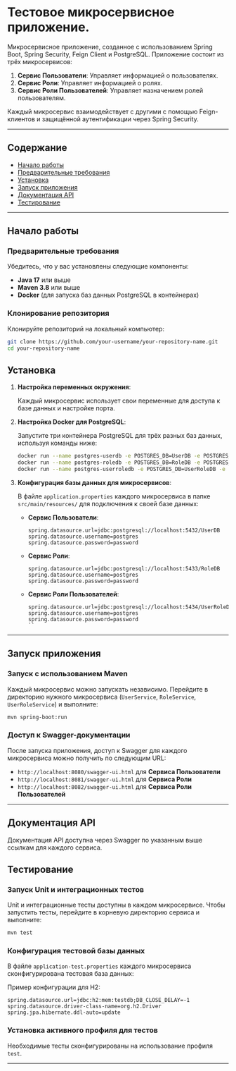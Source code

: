 
# Тестовое микросервисное приложение.

Микросервисное приложение, созданное с использованием Spring Boot, Spring Security, Feign Client и PostgreSQL. Приложение состоит из трёх микросервисов:

1. **Сервис Пользователи**: Управляет информацией о пользователях.
2. **Сервис Роли**: Управляет информацией о ролях.
3. **Сервис Роли Пользователей**: Управляет назначением ролей пользователям.

Каждый микросервис взаимодействует с другими с помощью Feign-клиентов и защищённой аутентификации через Spring Security.

---

## Содержание

- [Начало работы](#начало-работы)
- [Предварительные требования](#предварительные-требования)
- [Установка](#установка)
- [Запуск приложения](#запуск-приложения)
- [Документация API](#документация-api)
- [Тестирование](#тестирование)

---

## Начало работы

### Предварительные требования

Убедитесь, что у вас установлены следующие компоненты:

- **Java 17** или выше
- **Maven 3.8** или выше
- **Docker** (для запуска баз данных PostgreSQL в контейнерах)

### Клонирование репозитория

Клонируйте репозиторий на локальный компьютер:

```bash
git clone https://github.com/your-username/your-repository-name.git
cd your-repository-name
```

## Установка

1. **Настройка переменных окружения**:

   Каждый микросервис использует свои переменные для доступа к базе данных и настройке порта.

2. **Настройка Docker для PostgreSQL**:

   Запустите три контейнера PostgreSQL для трёх разных баз данных, используя команды ниже:

   ```bash
   docker run --name postgres-userdb -e POSTGRES_DB=UserDB -e POSTGRES_USER=postgres -e POSTGRES_PASSWORD=password -p 5432:5432 -d postgres
   docker run --name postgres-roledb -e POSTGRES_DB=RoleDB -e POSTGRES_USER=postgres -e POSTGRES_PASSWORD=password -p 5433:5432 -d postgres
   docker run --name postgres-userroledb -e POSTGRES_DB=UserRoleDB -e POSTGRES_USER=postgres -e POSTGRES_PASSWORD=password -p 5434:5432 -d postgres
   ```

3. **Конфигурация базы данных для микросервисов**:

   В файле `application.properties` каждого микросервиса в папке `src/main/resources/` для подключения к своей базе данных:

   - **Сервис Пользователи**:

     ```properties
     spring.datasource.url=jdbc:postgresql://localhost:5432/UserDB
     spring.datasource.username=postgres
     spring.datasource.password=password
     ```

   - **Сервис Роли**:

     ```properties
     spring.datasource.url=jdbc:postgresql://localhost:5433/RoleDB
     spring.datasource.username=postgres
     spring.datasource.password=password
     ```

   - **Сервис Роли Пользователей**:

     ```properties
     spring.datasource.url=jdbc:postgresql://localhost:5434/UserRoleDB
     spring.datasource.username=postgres
     spring.datasource.password=password
     ``

---

## Запуск приложения

### Запуск с использованием Maven

Каждый микросервис можно запускать независимо. Перейдите в директорию нужного микросервиса (`UserService`, `RoleService`, `UserRoleService`) и выполните:

```bash
mvn spring-boot:run
```

### Доступ к Swagger-документации

После запуска приложения, доступ к Swagger для каждого микросервиса можно получить по следующим URL:

- `http://localhost:8080/swagger-ui.html` для **Сервиса Пользователи**
- `http://localhost:8081/swagger-ui.html` для **Сервиса Роли**
- `http://localhost:8082/swagger-ui.html` для **Сервиса Роли Пользователей**

---

## Документация API

Документация API доступна через Swagger по указанным выше ссылкам для каждого сервиса.

## Тестирование

### Запуск Unit и интеграционных тестов

Unit и интеграционные тесты доступны в каждом микросервисе. Чтобы запустить тесты, перейдите в корневую директорию сервиса и выполните:

```bash
mvn test
```

### Конфигурация тестовой базы данных

В файле `application-test.properties` каждого микросервиса сконфигурирована тестовая база данных:

Пример конфигурации для H2:

```properties
spring.datasource.url=jdbc:h2:mem:testdb;DB_CLOSE_DELAY=-1
spring.datasource.driver-class-name=org.h2.Driver
spring.jpa.hibernate.ddl-auto=update
```

### Установка активного профиля для тестов

Необходимые тесты сконфигурированы на использование профиля `test`.


---


